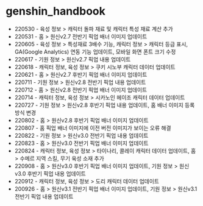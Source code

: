 # genshin_handbook
* 220530 - 육성 정보 > 캐릭터 돌파 재료 및 캐릭터 특성 재료 계산 추가
* 220531 - 홈 > 원신v2.7 전반기 픽업 배너 이미지 업데이트
* 220605 - 육성 정보 > 특성재료 3배수 기능, 캐릭터 정보 > 캐릭터 등급 표시, GA(Google Analytics) 연동 기능 업데이트, 모바일 화면 폰트 크기 수정
* 220617 - 기원 정보 > 원신v2.7 픽업 내용 업데이트
* 220618 - 캐릭터 정보, 육성 정보 > 쿠키 시노부 캐릭터 데이터 업데이트
* 220621 - 홈 > 원신v2.7 후반기 픽업 배너 이미지 업데이트
* 220711 - 기원 정보 > 원신v2.8 전반기 픽업 내용 업데이트
* 220712 - 홈 > 원신v2.8 전반기 픽업 배너 이미지 업데이트
* 220714 - 캐릭터 정보, 육성 정보 > 시카노인 헤이조 캐릭터 데이터 업데이트
* 220727 - 기원 정보 > 원신v2.8 후반기 픽업 내용 업데이트, 홈 배너 이미지 등록 방식 변경
* 220802 - 홈 > 원신v2.8 후반기 픽업 배너 이미지 업데이트
* 220807 - 홈 픽업 배너 이미지에 이전 버전 이미지가 보이는 오류 해결
* 220822 - 기원 정보 > 원신v3.0 전반기 픽업 내용 업데이트
* 220823 - 홈 > 원신v3.0 전반기 픽업 배너 이미지 업데이트
* 220824 - 캐릭터 정보, 육성 정보 > 타이나리, 콜레이 캐릭터 데이터 업데이트, 홈 > 수메르 지역 스킬, 무기 육성 소재 추가
* 220908 - 홈 > 원신v3.0 후반기 픽업 배너 이미지 업데이트, 기원 정보 > 원신v3.0 후반기 픽업 내용 업데이트
* 220912 - 캐릭터 정보, 육성 정보 > 도리 캐릭터 데이터 업데이트
* 200926 - 홈 > 원신v3.1 전반기 픽업 배너 이미지 업데이트, 기원 정보 > 원신v3.1 전반기 픽업 내용 업데이트
